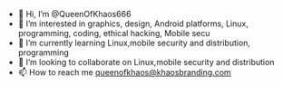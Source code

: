 - 👋 Hi, I’m @QueenOfKhaos666
- 👀 I’m interested in graphics, design, Android platforms, Linux, programming, coding, ethical hacking, Mobile secu
- 🌱 I’m currently learning Linux,mobile security and distribution, programming
- 💞️ I’m looking to collaborate on Linux,mobile security and distribution
- 📫 How to reach me queenofkhaos@khaosbranding.com

<!---
QueenOfKhaos666/QueenOfKhaos666 is a ✨ special ✨ repository because its `README.md` (those file) appears on your GitHub profile.
You can click the Preview link to take a look at your changes.
--->
